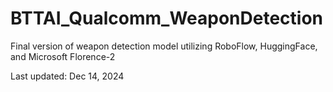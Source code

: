 # BTTAI_Qualcomm_WeaponDetection
Final version of weapon detection model utilizing RoboFlow, HuggingFace, and Microsoft Florence-2

Last updated: Dec 14, 2024
